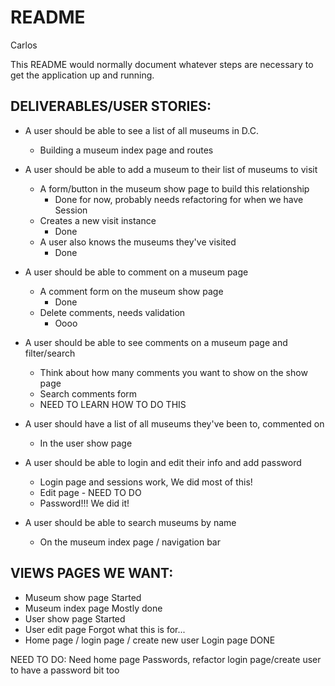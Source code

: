 # README
Carlos

This README would normally document whatever steps are necessary to get the
application up and running.

## DELIVERABLES/USER STORIES:

* A user should be able to see a list of all museums in D.C.
    - Building a museum index page and routes

* A user should be able to add a museum to their list of museums to visit
    - A form/button in the museum show page to build this relationship
        - Done for now, probably needs refactoring for when we have Session
    - Creates a new visit instance
        - Done 
    - A user also knows the museums they've visited
        - Done 
    
* A user should be able to comment on a museum page
    - A comment form on the museum show page
        - Done 
    - Delete comments, needs validation 
        - Oooo

* A user should be able to see comments on a museum page and filter/search 
    - Think about how many comments you want to show on the show page
    - Search comments form 
    - NEED TO LEARN HOW TO DO THIS

* A user should have a list of all museums they've been to, commented on
    - In the user show page 

* A user should be able to login and edit their info and add password
    - Login page and sessions work, We did most of this! 
    - Edit page - NEED TO DO 
    - Password!!! We did it! 

* A user should be able to search museums by name 
    - On the museum index page / navigation bar 

## VIEWS PAGES WE WANT: 

* Museum show page
    Started
* Museum index page
    Mostly done 
* User show page
    Started
* User edit page
    Forgot what this is for... 
* Home page / login page / create new user
    Login page DONE
    
NEED TO DO: 
    Need home page
    Passwords, refactor login page/create user to have a password bit too

